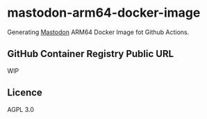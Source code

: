 # mastodon-arm64-docker-image

Generating [Mastodon](https://github.com/tootsuite/mastodon) ARM64 Docker Image fot Github Actions.

## GitHub Container Registry Public URL

WIP

## Licence
AGPL 3.0

